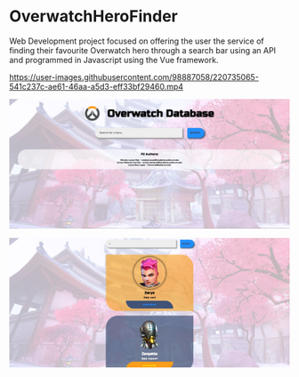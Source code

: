 # OverwatchHeroFinder
Web Development project focused on offering the user the service of finding their favourite Overwatch hero through a search bar using an API and programmed in Javascript using the Vue framework.

https://user-images.githubusercontent.com/98887058/220735065-541c237c-ae61-46aa-a5d3-eff33bf29460.mp4


![My Image](media-captures/OW_Hero_Hub.JPG)

![My Image](media-captures/OW_Hero_Found.JPG)
